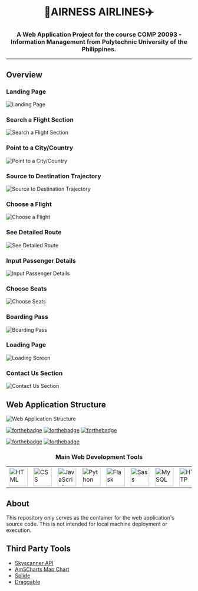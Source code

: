 <h1 align='center'><b>👑AIRNESS AIRLINES✈️</b></h1>
<h3 align='center'>A Web Application Project for the course <b>COMP 20093 - Information Management</b> from Polytechnic University of the Philippines.</h3>

---
## Overview

### Landing Page
![Landing Page](/assets/screenshots/1.png)

### Search a Flight Section
![Search a Flight Section](/assets/screenshots/2.png)

### Point to a City/Country
![Point to a City/Country](/assets/screenshots/3.png)

### Source to Destination Trajectory
![Source to Destination Trajectory](/assets/screenshots/4.png)

### Choose a Flight
![Choose a Flight](/assets/screenshots/5.png)

### See Detailed Route
![See Detailed Route](/assets/screenshots/6.png)

### Input Passenger Details
![Input Passenger Details](/assets/screenshots/7.png)

### Choose Seats
![Choose Seats](/assets/screenshots/8.png)

### Boarding Pass
![Boarding Pass](/assets/screenshots/9.png)

### Loading Page
![Loading Screen](/assets/screenshots/10.png)

### Contact Us Section
![Contact Us Section](/assets/screenshots/11.png)

## Web Application Structure
![Web Application Structure](/assets/img/structure.png "Web Application Structure")

[![forthebadge](https://forthebadge.com/images/badges/uses-html.svg)](https://forthebadge.com)
[![forthebadge](https://forthebadge.com/images/badges/uses-css.svg)](https://forthebadge.com)
[![forthebadge](/assets/svg/uses-sql.svg)](https://forthebadge.com)

[![forthebadge](https://forthebadge.com/images/badges/made-with-javascript.svg)](https://forthebadge.com)
[![forthebadge](https://forthebadge.com/images/badges/made-with-python.svg)](https://forthebadge.com)

<div align="center">
	<table>
		<tr>
            <h3>Main Web Development Tools</h3>
			<td><img width="50" src="https://user-images.githubusercontent.com/25181517/192158954-f88b5814-d510-4564-b285-dff7d6400dad.png" alt="HTML" title="HTML"/></td>
			<td><img width="50" src="https://user-images.githubusercontent.com/25181517/183898674-75a4a1b1-f960-4ea9-abcb-637170a00a75.png" alt="CSS" title="CSS"/></td>
			<td><img width="50" src="https://user-images.githubusercontent.com/25181517/117447155-6a868a00-af3d-11eb-9cfe-245df15c9f3f.png" alt="JavaScript" title="JavaScript"/></td>
			<td><img width="50" src="https://user-images.githubusercontent.com/25181517/183423507-c056a6f9-1ba8-4312-a350-19bcbc5a8697.png" alt="Python" title="Python"/></td>
			<td><img width="50" src="https://user-images.githubusercontent.com/25181517/183423775-2276e25d-d43d-4e58-890b-edbc88e915f7.png" alt="Flask" title="Flask"/></td>
			<td><img width="50" src="https://user-images.githubusercontent.com/25181517/192158956-48192682-23d5-4bfc-9dfb-6511ade346bc.png" alt="Sass" title="Sass"/></td>
			<td><img width="50" src="https://user-images.githubusercontent.com/25181517/183896128-ec99105a-ec1a-4d85-b08b-1aa1620b2046.png" alt="MySQL" title="MySQL"/></td>
			<td><img width="50" src="https://user-images.githubusercontent.com/25181517/192107854-765620d7-f909-4953-a6da-36e1ef69eea6.png" alt="HTTP" title="HTTP"/></td>
		</tr>
	</table>
</div>

## About
This repository only serves as the container for the web application's source code. This is not intended
for local machine deployment or execution.
## Third Party Tools
- [Skyscanner API](https://rapidapi.com/3b-data-3b-data-default/api/skyscanner44/pricing)
- [Am5Charts Map Chart](https://www.amcharts.com/docs/v5/charts/map-chart/)
- [Splide](https://splidejs.com)
- [Draggable](https://shopify.github.io/draggable/)



